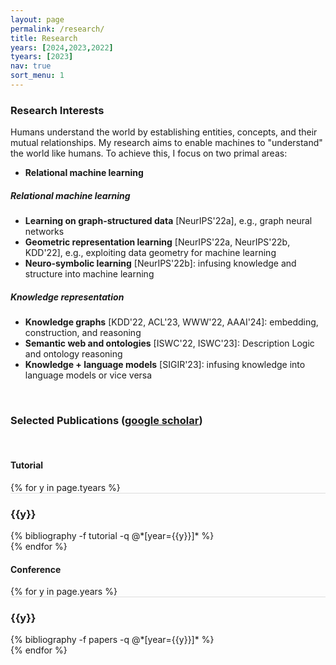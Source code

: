 ```yaml
---
layout: page
permalink: /research/
title: Research
years: [2024,2023,2022]
tyears: [2023]
nav: true
sort_menu: 1
---
```


### Research Interests

Humans understand the world by establishing entities, concepts, and their mutual relationships. My research aims to enable machines to "understand" the world like humans. To achieve this, I focus on two primal areas:

- **Relational machine learning** 

##### Relational machine learning 

- **Learning on graph-structured data** [NeurIPS'22a], e.g., graph neural networks
- **Geometric representation learning** [NeurIPS'22a, NeurIPS'22b, KDD'22], e.g., exploiting data geometry for machine learning
- **Neuro-symbolic learning** [NeurIPS'22b]: infusing knowledge and structure into machine learning

##### Knowledge representation 

- **Knowledge graphs** [KDD'22, ACL'23, WWW'22, AAAI'24]: embedding, construction, and reasoning
- **Semantic web and ontologies** [ISWC'22, ISWC'23]: Description Logic and ontology reasoning
- **Knowledge + language models** [SIGIR'23]: infusing knowledge into language models or vice versa




<!-- ##### Neuro-symbolic learning -->



<br/>

### Selected Publications ([google scholar](https://scholar.google.com/citations?user=lmBXicIAAAAJ))

<br/>

#### Tutorial
<div class="publications">
<!-- <br/> -->
{% for y in page.tyears %}
  <div class="row m-0 p-0" style="border-top: 1px solid #ddd; flex-direction: row-reverse;">
    <div class="col-sm-1 mt-2 p-0 pr-1">
      <h3 class="bibliography-year">{{y}}</h3>
    </div>
    <div class="col-sm-11 p-0">
      {% bibliography -f tutorial -q @*[year={{y}}]* %}
    </div>
  </div>
{% endfor %}
</div>

#### Conference 

<div class="publications">
{% for y in page.years %}
  <div class="row m-0 p-0" style="border-top: 1px solid #ddd; flex-direction: row-reverse;">
    <div class="col-sm-1 mt-2 p-0 pr-1">
      <h3 class="bibliography-year">{{y}}</h3>
    </div>
    <div class="col-sm-11 p-0">
      {% bibliography -f papers -q @*[year={{y}}]* %}
    </div>
  </div>
{% endfor %}
</div>


